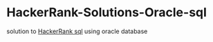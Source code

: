 # HackerRank-Solutions-Oracle-sql
solution to [HackerRank sql](https://www.hackerrank.com/domains/sql?filters%5Bstatus%5D%5B%5D=solved&filters%5Bstatus%5D%5B%5D=unsolved&badge_type=sql) using oracle database
